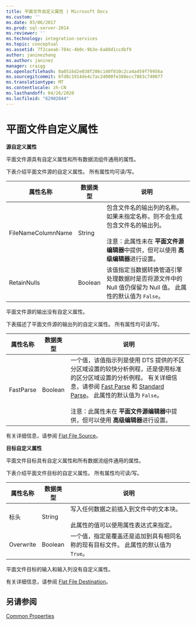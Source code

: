 ```yaml
---
title: 平面文件自定义属性 | Microsoft Docs
ms.custom: ''
ms.date: 03/06/2017
ms.prod: sql-server-2014
ms.reviewer: ''
ms.technology: integration-services
ms.topic: conceptual
ms.assetid: 7f2caeab-784c-4b0c-9b3e-6a88d1ccdbf9
author: janinezhang
ms.author: janinez
manager: craigg
ms.openlocfilehash: 0a0516d2e038f206c140f010c2ca4a459f79956a
ms.sourcegitcommit: 6fd8c1914de4c7ac24900fe388ecc7883c740077
ms.translationtype: MT
ms.contentlocale: zh-CN
ms.lasthandoff: 04/26/2020
ms.locfileid: "62902044"
---
```

# <a name="flat-file-custom-properties"></a>平面文件自定义属性
  **源自定义属性**  
  
 平面文件源具有自定义属性和所有数据流组件通用的属性。  
  
 下表介绍平面文件源的自定义属性。 所有属性均可读/写。  
  
|属性名称|数据类型|说明|  
|-------------------|---------------|-----------------|  
|FileNameColumnName|String|包含文件名的输出列的名称。 如果未指定名称，则不会生成包含文件名的输出列。<br /><br /> 注意：此属性未在 **平面文件源编辑器**中提供，但可以使用 **高级编辑器**进行设置。|  
|RetainNulls|Boolean|该值指定当数据转换管道引擎处理数据时是否将源文件中的 Null 值仍保留为 Null 值。 此属性的默认值为 `False`。|  
  
 平面文件源的输出没有自定义属性。  
  
 下表描述了平面文件源的输出列的自定义属性。 所有属性均可读/写。  
  
|属性名称|数据类型|说明|  
|-------------------|---------------|-----------------|  
|FastParse|Boolean|一个值，该值指示列是使用 DTS 提供的不区分区域设置的较快分析例程，还是使用标准的区分区域设置的分析例程。 有关详细信息，请参阅 [Fast Parse](../fast-parse.md) 和 [Standard Parse](../standard-parse.md)。 此属性的默认值为 `False`。<br /><br /> 注意：此属性未在 **平面文件源编辑器**中提供，但可以使用 **高级编辑器**进行设置。|  
  
 有关详细信息，请参阅 [Flat File Source](flat-file-source.md)。  
  
 **目标自定义属性**  
  
 平面文件目标具有自定义属性和所有数据流组件通用的属性。  
  
 下表介绍平面文件目标的自定义属性。 所有属性均可读/写。  
  
|属性名称|数据类型|说明|  
|-------------------|---------------|-----------------|  
|标头|String|写入任何数据之前插入到文件中的文本块。<br /><br /> 此属性的值可以使用属性表达式来指定。|  
|Overwrite|Boolean|一个值，指定是覆盖还是追加到具有相同名称的现有目标文件。 此属性的默认值为 `True`。|  
  
 平面文件目标的输入和输入列没有自定义属性。  
  
 有关详细信息，请参阅 [Flat File Destination](flat-file-destination.md)。  
  
## <a name="see-also"></a>另请参阅  
 [Common Properties](../common-properties.md)  
  
  
